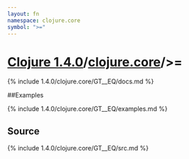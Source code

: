 ```yaml
---
layout: fn
namespace: clojure.core
symbol: ">="
---
```


# [Clojure 1.4.0](../../)/[clojure.core](../)/>=

{% include 1.4.0/clojure.core/GT__EQ/docs.md %}

##Examples

{% include 1.4.0/clojure.core/GT__EQ/examples.md %}
## Source
{% include 1.4.0/clojure.core/GT__EQ/src.md %}

